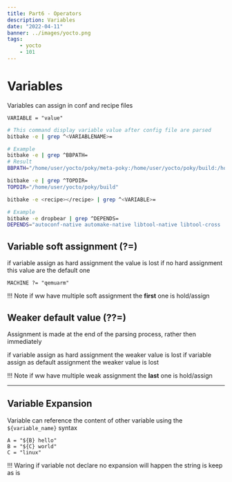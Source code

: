 ```yaml
---
title: Part6 - Operators
description: Variables
date: "2022-04-11"
banner: ../images/yocto.png
tags:
    - yocto
    - 101
---
```


# Variables
Variables can assign in conf and recipe files

```
VARIABLE = "value"
```


```bash title="variable in conf"
# This command display variable value after config file are parsed
bitbake -e | grep ^<VARIABLENAME>=

# Example
bitbake -e | grep ^BBPATH=
# Result
BBPATH="/home/user/yocto/poky/meta-poky:/home/user/yocto/poky/build:/home/user/yocto/poky/meta:/home/user/yocto/poky/meta-yocto-bsp:/home/user/yocto/meta-external/meta-openembedded/meta-oe:/home/user/yocto/meta-external/meta-openembedded/meta-python"

bitbake -e | grep ^TOPDIR=
TOPDIR="/home/user/yocto/poky/build"
```

```bash title="variable from recipe"
bitbake -e <recipe></recipe> | grep ^<VARIABLE>=

# Example
bitbake -e dropbear | grep ^DEPENDS=
DEPENDS="autoconf-native automake-native libtool-native libtool-cross  virtual/x86_64-poky-linux-gcc virtual/x86_64-poky-linux-compilerlibs virtual/libc zlib virtual/crypt  update-rc.d initscripts virtual/update-alternatives"
```

## Variable soft assignment (?=)
if variable assign as hard assignment the value is lost
if no hard assignment this value are the default one

```
MACHINE ?= "qemuarm"
```

!!! Note
    if ww have multiple soft assignment the **first** one is hold/assign

## Weaker default value (??=)
Assignment is made at the end of the parsing process, rather then immediately

if variable assign as hard assignment the weaker value is lost
if variable assign as default assignment the weaker value is lost

!!! Note
    if ww have multiple weak assignment the **last** one is hold/assign

---

## Variable Expansion
Variable can reference the content of other variable using the `${variable_name}` syntax

```
A = "${B} hello"
B = "${C} world"
C = "linux"
```

!!! Waring
    if variable not declare no expansion will happen
    the string is keep as is
